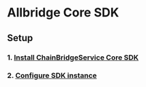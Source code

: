 # Allbridge Core SDK

## Setup

### 1. [Install ChainBridgeService Core SDK](core-sdk-install.md)

### 2. [Configure SDK instance](core-sdk-configure.md)


